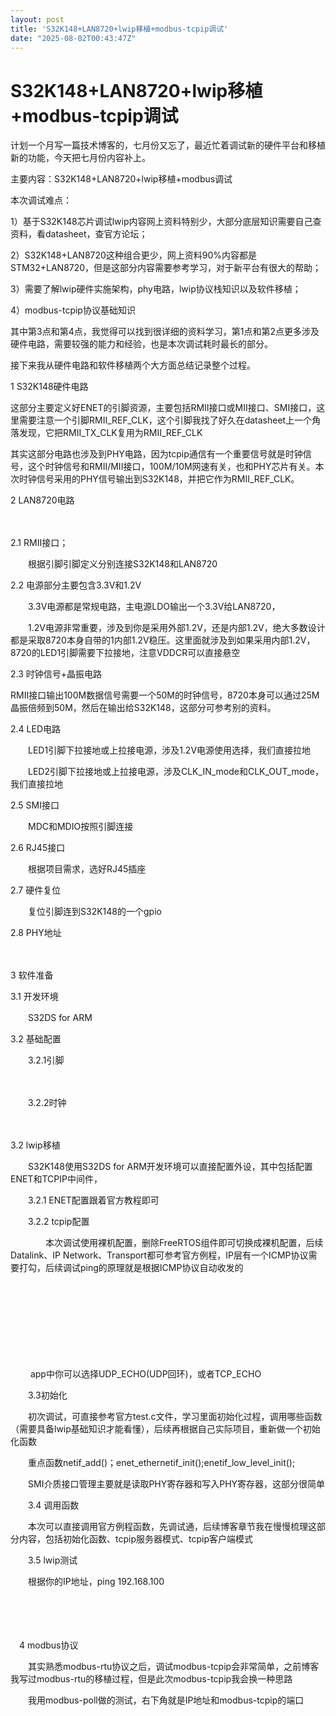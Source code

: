 ```yaml
---
layout: post
title: 'S32K148+LAN8720+lwip移植+modbus-tcpip调试'
date: "2025-08-02T00:43:47Z"
---
```

S32K148+LAN8720+lwip移植+modbus-tcpip调试
=====================================

计划一个月写一篇技术博客的，七月份又忘了，最近忙着调试新的硬件平台和移植新的功能，今天把七月份内容补上。

主要内容：S32K148+LAN8720+lwip移植+modbus调试

本次调试难点：

1）基于S32K148芯片调试lwip内容网上资料特别少，大部分底层知识需要自己查资料，看datasheet，查官方论坛；

2）S32K148+LAN8720这种组合更少，网上资料90%内容都是STM32+LAN8720，但是这部分内容需要参考学习，对于新平台有很大的帮助；

3）需要了解lwip硬件实施架构，phy电路，lwip协议栈知识以及软件移植；

4）modbus-tcpip协议基础知识

其中第3点和第4点，我觉得可以找到很详细的资料学习，第1点和第2点更多涉及硬件电路，需要较强的能力和经验，也是本次调试耗时最长的部分。

接下来我从硬件电路和软件移植两个大方面总结记录整个过程。

1 S32K148硬件电路

这部分主要定义好ENET的引脚资源，主要包括RMII接口或MII接口、SMI接口，这里需要注意一个引脚RMII\_REF\_CLK，这个引脚我找了好久在datasheet上一个角落发现，它把RMII\_TX\_CLK复用为RMII\_REF\_CLK

其实这部分电路也涉及到PHY电路，因为tcpip通信有一个重要信号就是时钟信号，这个时钟信号和RMII/MII接口，100M/10M网速有关，也和PHY芯片有关。本次时钟信号采用的PHY信号输出到S32K148，并把它作为RMII\_REF\_CLK。

2 LAN8720电路

　　　　　　　　

2.1 RMII接口；

　　根据引脚引脚定义分别连接S32K148和LAN8720

2.2 电源部分主要包含3.3V和1.2V

　　3.3V电源都是常规电路，主电源LDO输出一个3.3V给LAN8720，

　　1.2V电源非常重要，涉及到你是采用外部1.2V，还是内部1.2V，绝大多数设计都是采取8720本身自带的1内部1.2V稳压。这里面就涉及到如果采用内部1.2V，8720的LED1引脚需要下拉接地，注意VDDCR可以直接悬空

2.3 时钟信号+晶振电路

RMII接口输出100M数据信号需要一个50M的时钟信号，8720本身可以通过25M晶振倍频到50M，然后在输出给S32K148，这部分可参考别的资料。

2.4 LED电路

　　LED1引脚下拉接地或上拉接电源，涉及1.2V电源使用选择，我们直接拉地

　　LED2引脚下拉接地或上拉接电源，涉及CLK\_IN\_mode和CLK\_OUT\_mode，我们直接拉地

2.5 SMI接口

　　MDC和MDIO按照引脚连接

2.6 RJ45接口

　　根据项目需求，选好RJ45插座

2.7 硬件复位

　　复位引脚连到S32K148的一个gpio

2.8 PHY地址

  　　　　　　

3 软件准备

3.1 开发环境　　

　　S32DS for ARM

3.2 基础配置

　　3.2.1引脚

　　　　　　　　

　　3.2.2时钟

　　　　　　　　

3.2 lwip移植

　　S32K148使用S32DS for ARM开发环境可以直接配置外设，其中包括配置ENET和TCPIP中间件，

　　3.2.1 ENET配置跟着官方教程即可

　　3.2.2 tcpip配置

　　　　本次调试使用裸机配置，删除FreeRTOS组件即可切换成裸机配置，后续Datalink、IP Network、Transport都可参考官方例程，IP层有一个ICMP协议需要打勾，后续调试ping的原理就是根据ICMP协议自动收发的

　　　　　　　　

　　　　　　　　

　　　　　　　　

　　　　　　　　

 　　app中你可以选择UDP\_ECHO(UDP回环)，或者TCP\_ECHO

　　3.3初始化

　　初次调试，可直接参考官方test.c文件，学习里面初始化过程，调用哪些函数（需要具备lwip基础知识才能看懂），后续再根据自己实际项目，重新做一个初始化函数

　　重点函数netif\_add()；enet\_ethernetif\_init();enetif\_low\_level\_init();

　　SMI介质接口管理主要就是读取PHY寄存器和写入PHY寄存器，这部分很简单

　　3.4 调用函数

　　本次可以直接调用官方例程函数，先调试通，后续博客章节我在慢慢梳理这部分内容，包括初始化函数、tcpip服务器模式、tcpip客户端模式

　　3.5 lwip测试

　　根据你的IP地址，ping 192.168.100

　　　　　　　　

　　　　　　　　

　4 modbus协议

　　其实熟悉modbus-rtu协议之后，调试modbus-tcpip会非常简单，之前博客我写过modbus-rtu的移植过程，但是此次modbus-tcpip我会换一种思路

　　我用modbus-poll做的测试，右下角就是IP地址和modbus-tcpip的端口